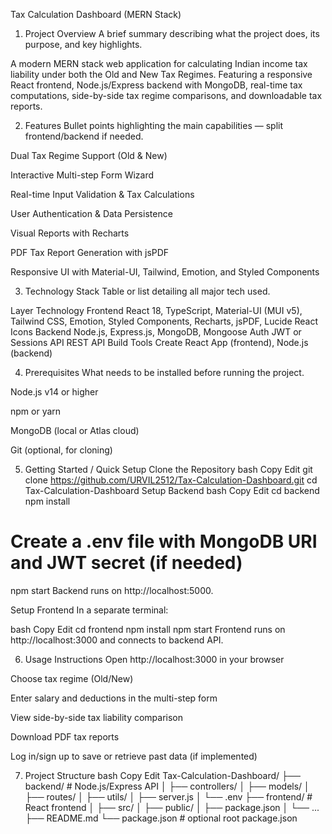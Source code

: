 Tax Calculation Dashboard (MERN Stack)
1. Project Overview
A brief summary describing what the project does, its purpose, and key highlights.

A modern MERN stack web application for calculating Indian income tax liability under both the Old and New Tax Regimes. Featuring a responsive React frontend, Node.js/Express backend with MongoDB, real-time tax computations, side-by-side tax regime comparisons, and downloadable tax reports.

2. Features
Bullet points highlighting the main capabilities — split frontend/backend if needed.

Dual Tax Regime Support (Old & New)

Interactive Multi-step Form Wizard

Real-time Input Validation & Tax Calculations

User Authentication & Data Persistence

Visual Reports with Recharts

PDF Tax Report Generation with jsPDF

Responsive UI with Material-UI, Tailwind, Emotion, and Styled Components

3. Technology Stack
Table or list detailing all major tech used.

Layer	Technology
Frontend	React 18, TypeScript, Material-UI (MUI v5), Tailwind CSS, Emotion, Styled Components, Recharts, jsPDF, Lucide React Icons
Backend	Node.js, Express.js, MongoDB, Mongoose
Auth	JWT or Sessions
API	REST API
Build Tools	Create React App (frontend), Node.js (backend)

4. Prerequisites
What needs to be installed before running the project.

Node.js v14 or higher

npm or yarn

MongoDB (local or Atlas cloud)

Git (optional, for cloning)

5. Getting Started / Quick Setup
Clone the Repository
bash
Copy
Edit
git clone https://github.com/URVIL2512/Tax-Calculation-Dashboard.git
cd Tax-Calculation-Dashboard
Setup Backend
bash
Copy
Edit
cd backend
npm install
# Create a .env file with MongoDB URI and JWT secret (if needed)
npm start
Backend runs on http://localhost:5000.

Setup Frontend
In a separate terminal:

bash
Copy
Edit
cd frontend
npm install
npm start
Frontend runs on http://localhost:3000 and connects to backend API.

6. Usage Instructions
Open http://localhost:3000 in your browser

Choose tax regime (Old/New)

Enter salary and deductions in the multi-step form

View side-by-side tax liability comparison

Download PDF tax reports

Log in/sign up to save or retrieve past data (if implemented)

7. Project Structure
bash
Copy
Edit
Tax-Calculation-Dashboard/
├── backend/               # Node.js/Express API
│   ├── controllers/
│   ├── models/
│   ├── routes/
│   ├── utils/
│   ├── server.js
│   └── .env
├── frontend/              # React frontend
│   ├── src/
│   ├── public/
│   ├── package.json
│   └── ...
├── README.md
└── package.json           # optional root package.json
